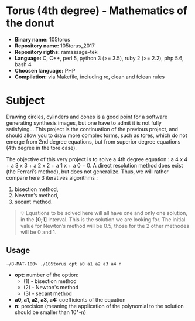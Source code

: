# Torus (4th degree) - Mathematics of the donut

- **Binary name:** 105torus
- **Repository name:** 105torus_2017
- **Repository rigths:** ramassage-tek
- **Language:** C, C++, perl 5, python 3 (>= 3.5), ruby 2 (>= 2.2), php 5.6, bash 4
- **Choosen language:** PHP
- **Compilation:** via Makefile, including re, clean and fclean rules


# Subject

Drawing circles, cylinders and cones is a good point for a software generating synthesis images, but one have to admit it is not fully satisfying... This project is the continuation of the previous project, and should allow you to draw more complex forms, such as tores, which do not emerge from 2nd degree equations, but from superior degree equations (4th degree in the tore case).

The objective of this very project is to solve a 4th degree equation : a 4 x 4 + a 3 x 3 + a 2 x 2 + a 1 x + a 0 = 0. A direct
resolution method does exist (the Ferrari’s method), but does not generalize. Thus, we will rather compare here 3
iteratives algorithms :
1. bisection method,
2. Newton’s method,
3. secant method.

> :bulb: Equations to be solved here will all have one and only one solution, in the **[0;1]** interval. This is the solution we are looking for. The initial value for Newton’s method will be 0.5, those for the 2 other
methodes will be 0 and 1.

## Usage

`~/B-MAT-100> ./105torus opt a0 a1 a2 a3 a4 n`

- **opt:** number of the option:
  - (1) - bisection method
  - (2) - Newton's method 
  - (3) - secant method
- **a0, a1, a2, a3, a4:** coefficients of the equation 
- **n:** precision (meaning the application of the polynomial to the solution should be smaller than 10^-n)